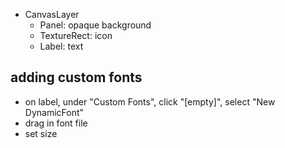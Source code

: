 - CanvasLayer
	- Panel: opaque background
	- TextureRect: icon
	- Label: text

## adding custom fonts
- on label, under "Custom Fonts", click "[empty]", select "New DynamicFont"
- drag in font file
- set size
